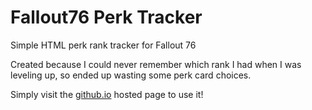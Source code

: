 # Fallout76 Perk Tracker
Simple HTML perk rank tracker for Fallout 76

Created because I could never remember which rank I had when I was leveling up, so ended up wasting some perk card choices.

Simply visit the [github.io](https://nwesterhausen.github.io/fallout-perk-tracker/) hosted page to use it!
